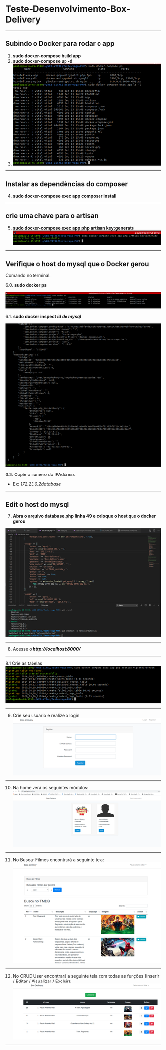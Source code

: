 # Teste-Desenvolvimento-Box-Delivery

---
## Subindo o Docker para rodar o app
1. **sudo docker-compose build app**
2. **sudo docker-compose up -d**
3. ![Título da imagem](public/img/rodar-docker.png)

---
## Instalar as dependências do composer
4. **sudo docker-compose exec app composer install**
---

## crie uma chave para o artisan
5. **sudo docker-compose exec app php artisan key:generate**
![Título da imagem](public/img/key-generate.png)
---

## Verifique o host do mysql que o Docker gerou

Comando no terminal:

6.0. **sudo docker ps**

![Título da imagem](public/img/docker-ps.png)


6.1. **sudo docker inspect _id do mysql_**

![Título da imagem](public/img/docker-inspect.png)

6.3. Copie o numero do IPAddress 
* Ex:  _172.23.0.2database_
---

## Edit o host do mysql
7. **Abra o arquivo database.php linha 49 e coloque o host que o docker gerou**

![Título da imagem](public/img/database.png)

---

8. Acesse o **_http://localhost:8000/_**

---

8.1 Crie as tabelas 
![Título da imagem](public/img/crieTable.png)

---

9. Crie seu usuario e realize o login 
![Título da imagem](public/img/login.png)

---

10. Na home verá os seguintes módulos:
![Título da imagem](public/img/tela-principal.png)

---
11. No Buscar Filmes encontrará a seguinte tela:
![Título da imagem](public/img/Busca-Filme-Genero.png)

---

12. No CRUD User encontrará a seguinte tela com todas as funções (Inserir / Editar / Visualizar / Excluir):
![Título da imagem](public/img/crud.png)

---
